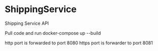 # ShippingService
Shipping Service API

Pull code and run docker-compose up --build

http port is forwarded to port 8080
https port is forwarder to port 8081
